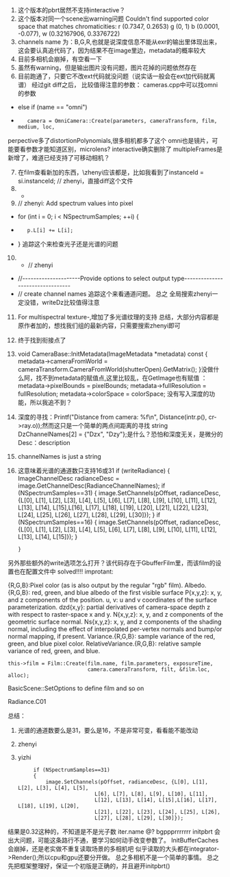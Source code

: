1. 这个版本的pbrt居然不支持interactive？
2. 这个版本对同一个scene出warning问题 Couldn't find supported color space that matches chromaticities: r (0.7347, 0.2653) g (0, 1) b (0.0001, -0.077), w (0.32167906, 0.3376722)
3. channels name 为：B,G,R,也就是说深度信息不能从exr的输出里体现出来，这会要认真追代码了，因为结果不在image里边，metadata的概率较大
4. 目前多相机会崩掉，有空看一下
5. 虽然有warning，但是输出图片没有问题，图片花掉的问题依然存在
6. 目前跑通了，只要它不改ext代码就没问题（说实话一般会在ext加代码就离谱）
经过git diff之后， 比较值得注意的参数：
cameras.cpp中可以找omni的参数
+    else if (name == "omni")
+        camera = OmniCamera::Create(parameters, cameraTransform, film, medium, loc,
perpective多了distortionPolynomials,很多相机都多了这个
omni也是镜片，可能要看参数才能知道区别，microlens?
interactive确实删除了
multipleFrames是新增了，难道已经支持了可移动相机？

7. 在film查看新加的东西，\\zhenyi应该都是，比如我看到了instanceId  = si.instanceId; // zhenyi，直接diff这个文件
8. +    
9. // zhenyi: Add spectrum values into pixel
+    for (int i = 0; i < NSpectrumSamples; ++i) {
+        p.L[i] += L[i];
+    }
  追踪这个来检查光子还是光谱的问题
10. +    // zhenyi
+    //---------------------Provide options to select output type---------------------------------
+    // create channel names
追踪这个来看通道问题。
总之 全局搜索zhenyi一定没错，writeDz比较值得注意
11. For multispectral texture-,增加了多光谱纹理的支持
总结，大部分内容都是原作者加的，想找我们组的最新内容，只需要搜索zhenyi即可
12. 终于找到衔接点了
13. void CameraBase::InitMetadata(ImageMetadata *metadata) const {
    metadata->cameraFromWorld = cameraTransform.CameraFromWorld(shutterOpen).GetMatrix();
}没做什么阿，找不到metadata的赋值点,这里比较乱，在GetImage也有赋值
：    metadata->pixelBounds = pixelBounds;
    metadata->fullResolution = fullResolution;
    metadata->colorSpace = colorSpace;
没有写入深度的功能，所以我追不到？

14. 深度的寻找：Printf("Distance from camera: %f\n", Distance(intr.p(), cr->ray.o));然而这只是一个简单的两点间距离的寻找
      string DzChannelNames[2] = {"Dzx", "Dzy"};是什么？恐怕和深度无关，是微分的
      Desc：description

15. channelNames is just a string

16. 这意味着光谱的通道数只支持16或31
        if (writeRadiance)
        {
            ImageChannelDesc radianceDesc = image.GetChannelDesc(RadianceChannelNames);
            if (NSpectrumSamples==31)
            {
                image.SetChannels(pOffset, radianceDesc, {L[0], L[1], L[2], L[3], L[4], L[5],
                                L[6], L[7], L[8], L[9], L[10], L[11],
                                L[12], L[13], L[14], L[15],L[16], L[17], L[18], L[19], L[20],
                                L[21], L[22], L[23], L[24], L[25], L[26],
                                L[27], L[28], L[29], L[30]});
            }
            if (NSpectrumSamples==16)
            {
                image.SetChannels(pOffset, radianceDesc, {L[0], L[1], L[2], L[3], L[4], L[5],
                                L[6], L[7], L[8], L[9], L[10], L[11],
                                L[12], L[13], L[14], L[15]});
            }

        }
另外那些额外的write选项怎么打开？该代码存在于GbufferFilm里，而该film的设置也在配置文件中
solved!!!!
improtant:

{R,G,B}:Pixel color (as is also output by the regular "rgb" film).
Albedo.{R,G,B}: red, green, and blue albedo of the first visible surface
P{x,y,z}: x, y, and z components of the position.
u, v: u and v coordinates of the surface parameterization.
dzd{x,y}: partial derivatives of camera-space depth z with respect to raster-space x and y.
N{x,y,z}: x, y, and z components of the geometric surface normal.
Ns{x,y,z}: x, y, and z components of the shading normal, including the effect of interpolated per-vertex normals and bump/or normal mapping, if present.
Variance.{R,G,B}: sample variance of the red, green, and blue pixel color.
RelativeVariance.{R,G,B}: relative sample variance of red, green, and blue.

    this->film = Film::Create(film.name, film.parameters, exposureTime,
                              camera.cameraTransform, filt, &film.loc, alloc);
BasicScene::SetOptions to define film and so on

Radiance.C01

总结：
1. 光谱的通道数要么是31，要么是16，不是非常可变，看看能不能改动
2. zhenyi
3. yizhi

            if (NSpectrumSamples==31)
            {
                image.SetChannels(pOffset, radianceDesc, {L[0], L[1], L[2], L[3], L[4], L[5],
                                L[6], L[7], L[8], L[9], L[10], L[11],
                                L[12], L[13], L[14], L[15],L[16], L[17], L[18], L[19], L[20],
                                L[21], L[22], L[23], L[24], L[25], L[26],
                                L[27], L[28], L[29], L[30]});
结果是0.32这种的，不知道是不是光子数
iter.name @? bgppprrrrrrr
initpbrt 会出大问题，可能这条路行不通，要学习如何动手改变参数了。
InitBufferCaches会崩掉，还是老实做不重复读取场景的多相机吧
似乎读取的大头都在integrator->Render();所以cpu和gpu还要分开做。
总之多相机不是一个简单的事情。
总之先把框架整理好，保证一个初版是正确的，并且避开initpbrt()